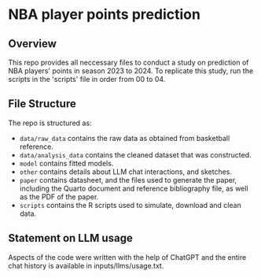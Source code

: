 # NBA player points prediction

## Overview

This repo provides all neccessary files to conduct a study on prediction of NBA players' points in season 2023 to 2024.
To replicate this study, run the scripts in the 'scripts' file in order from 00 to 04.


## File Structure

The repo is structured as:

-   `data/raw_data` contains the raw data as obtained from basketball reference.
-   `data/analysis_data` contains the cleaned dataset that was constructed.
-   `model` contains fitted models. 
-   `other` contains details about LLM chat interactions, and sketches.
-   `paper` contains datasheet, and the files used to generate the paper, including the Quarto document and reference bibliography file, as well as the PDF of the paper. 
-   `scripts` contains the R scripts used to simulate, download and clean data.


## Statement on LLM usage

Aspects of the code were written with the help of ChatGPT and the entire chat history is available in inputs/llms/usage.txt.

